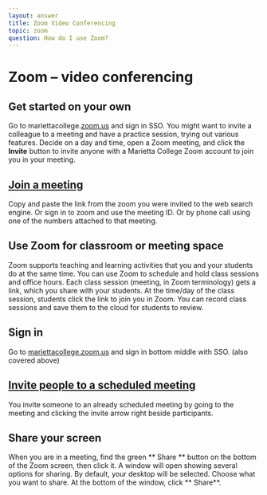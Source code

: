 ```yaml
---
layout: answer
title: Zoom Video Conferencing
topic: zoom
question: How do I use Zoom?
---
```

# Zoom – video conferencing

## Get started on your own
Go to mariettacollege.[zoom.us](http://washington.zoom.us/) and sign in SSO. You might want to invite a colleague to a meeting and have a practice session, trying out various features. Decide on a day and time, open a Zoom meeting, and click the  **Invite**  button to invite anyone with a Marietta College Zoom account to join you in your meeting.
## [**Join a meeting**](https://itconnect.uw.edu/connect/phones/conferencing/zoom-video-conferencing/join-meeting/)
Copy and paste the link from the zoom you were invited to the web search engine. Or sign in to zoom and use the meeting ID. Or by phone call using one of the numbers attached to that meeting.
## Use Zoom for classroom or meeting space
 Zoom supports teaching and learning activities that you and your students do at the same time. You can use Zoom to schedule and hold class sessions and office hours. Each class session (meeting, in Zoom terminology) gets a link, which you share with your students. At the time/day of the class session, students click the link to join you in Zoom. You can record class sessions and save them to the cloud for students to review.
## Sign in
Go to [mariettacollege.zoom.us](http://washington.zoom.us/) and sign in bottom middle with SSO. (also covered above)
## [Invite people to a scheduled meeting](https://itconnect.uw.edu/connect/phones/conferencing/zoom-video-conferencing/invite/)
You invite someone to an already scheduled meeting by going to the meeting and clicking the invite arrow right beside participants.
## Share your screen
When you are in a meeting, find the green ** Share ** button on the bottom of the Zoom screen, then click it. A window will open showing several options for sharing. By default, your desktop will be selected. Choose what you want to share. At the bottom of the window, click ** Share**.

